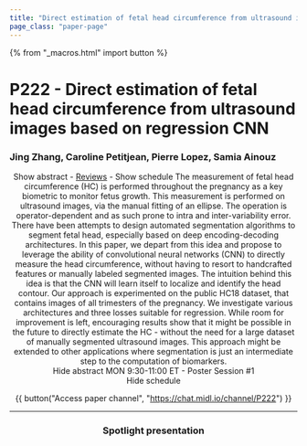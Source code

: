 ```yaml
---
title: "Direct estimation of fetal head circumference from ultrasound images based on regression CNN"
page_class: "paper-page"
---
```


{% from "_macros.html" import button %}

# P222 - Direct estimation of fetal head circumference from ultrasound images based on regression CNN


### Jing Zhang, Caroline Petitjean, Pierre Lopez, Samia Ainouz

<center><a class="toggle_visibility" data-selector=".paper_abstract" data-level="3">Show abstract</a>
        - <a href="https://openreview.net/forum?id=RwYqA6AjS">Reviews</a>
        - <a class="toggle_visibility" data-selector=".paper_qa" data-level="3">Show schedule</a>

<span class="paper_abstract">
        The measurement of fetal head circumference (HC) is performed throughout the pregnancy as a key biometric to monitor fetus growth. This measurement is performed on ultrasound images, via the manual fitting of an ellipse. The operation is operator-dependent and as such prone to intra and inter-variability error. There have been attempts to design automated segmentation algorithms to segment fetal head, especially based on deep encoding-decoding architectures. In this paper, we depart from this idea and propose to leverage the ability of convolutional neural networks (CNN) to directly measure the head circumference, without having to resort to handcrafted features or manually labeled segmented images. The intuition behind this idea is that the CNN will  learn itself to localize and identify the head contour. Our approach is experimented on the public HC18 dataset, that contains images of all trimesters of the pregnancy. We investigate various architectures and three losses suitable for regression. While room for improvement is left, encouraging results show that it might be possible in the future to directly estimate the HC - without the need for a large dataset of manually segmented ultrasound images. This approach might be extended to other applications where segmentation is just an intermediate step to the computation of biomarkers.
        <span class="actions">
  <br/>
  <a class="toggle_visibility" data-level="2">Hide abstract</a></span>
</span>

<span class="paper_qa">
        MON 9:30-11:00 ET - Poster Session #1
        <br/>
        <span class="actions"><a class="toggle_visibility" data-level="2">Hide schedule</a></span>
</span>

{{ button("Access paper channel", "https://chat.midl.io/channel/P222") }}

---

### Spotlight presentation
